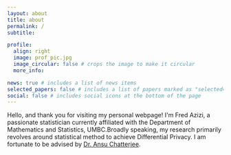 ```yaml
---
layout: about
title: about
permalink: /
subtitle:  

profile:
  align: right
  image: prof_pic.jpg
  image_circular: false # crops the image to make it circular
  more_info:  

news: true # includes a list of news items
selected_papers: false # includes a list of papers marked as "selected={true}"
social: false # includes social icons at the bottom of the page
---
```


Hello, and thank you for visiting my personal webpage! I'm Fred Azizi, a passionate statistician currently affiliated with the Department of Mathematics and Statistics, UMBC.Broadly speaking,  my research primarily revolves around statistical method to achieve Differential Privacy. I am fortunate to be advised by [Dr. Ansu Chatterjee](http://ansuchatterjee.com/).

